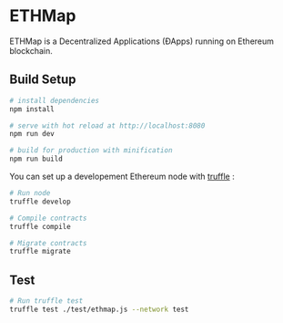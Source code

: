 # ETHMap

ETHMap is a Decentralized Applications (ÐApps) running on Ethereum blockchain.

## Build Setup

``` bash
# install dependencies
npm install

# serve with hot reload at http://localhost:8080
npm run dev

# build for production with minification
npm run build
```

You can set up a developement Ethereum node with [truffle](http://truffleframework.com/) :

``` bash
# Run node
truffle develop

# Compile contracts
truffle compile

# Migrate contracts
truffle migrate
```


## Test

``` bash
# Run truffle test
truffle test ./test/ethmap.js --network test
```